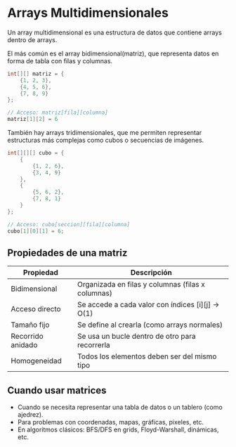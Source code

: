 # Arrays Multidimensionales

Un array multidimensional es una estructura de datos que contiene arrays dentro de arrays.

El más común es el array bidimensional(matriz), que representa datos en forma de tabla con filas y columnas.

````java
int[][] matriz = {
    {1, 2, 3},
    {4, 5, 6},
    {7, 8, 9}
};

// Acceso: matriz[fila][columna]
matriz[1][2] = 6
````

También hay arrays tridimensionales, que me permiten representar estructuras más complejas como cubos o secuencias de imágenes.

````java
int[][][] cubo = {
    {
        {1, 2, 6}, 
        {3, 4, 9}
    },
    {
        {5, 6, 2}, 
        {7, 8, 1}
    }
};

// Acceso: cubo[seccion][fila][columna]
cubo[1][0][1] = 6;
````

## Propiedades de una matriz 

| Propiedad           | Descripción                                           |
|---------------------|-------------------------------------------------------|
| Bidimensional       | Organizada en filas y columnas (filas x columnas)     |
| Acceso directo      | Se accede a cada valor con índices [i][j] → O(1)      |
| Tamaño fijo         | Se define al crearla (como arrays normales)           |
| Recorrido anidado   | Se usa un bucle dentro de otro para recorrerla        |
| Homogeneidad        | Todos los elementos deben ser del mismo tipo          |

    
## Cuando usar matrices
 
- Cuando se necesita representar una tabla de datos o un tablero (como ajedrez).
- Para problemas con coordenadas, mapas, gráficas, pixeles, etc.
- En algoritmos clásicos: BFS/DFS en grids, Floyd-Warshall, dinámicas, etc.